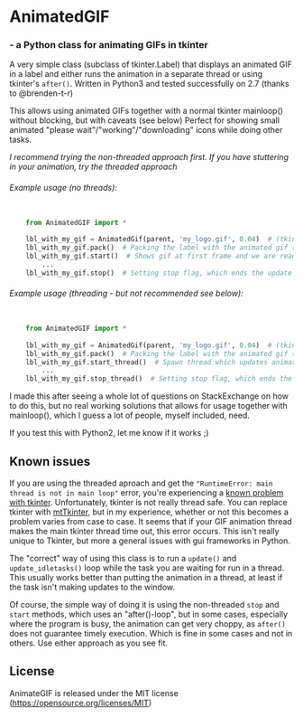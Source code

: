 # AnimatedGIF
### - a Python class for animating GIFs in tkinter 
A very simple class (subclass of tkinter.Label) that displays an animated GIF in 
a label and either runs the animation in a separate thread or using tkinter's `after()`. Written in Python3 and tested successfully on 2.7 (thanks to @brenden-t-r)

This allows using animated GIFs together with a normal tkinter mainloop() without blocking, but with caveats (see below)
Perfect for showing small animated "please wait"/"working"/"downloading" icons while doing other tasks.

*I recommend trying the non-threaded approach first. If you have stuttering in your animation, try the threaded approach*
###### Example usage (no threads):

```python

    from AnimatedGIF import *
  
    lbl_with_my_gif = AnimatedGif(parent, 'my_logo.gif', 0.04)  # (tkinter.parent, filename, delay between frames)
    lbl_with_my_gif.pack()  # Packing the label with the animated gif (grid works just as well)
    lbl_with_my_gif.start()  # Shows gif at first frame and we are ready to go
  		...
    lbl_with_my_gif.stop()  # Setting stop flag, which ends the update loop (animation)
```

###### Example usage (threading - but not recommended see below):

```python

    from AnimatedGIF import *
  
    lbl_with_my_gif = AnimatedGif(parent, 'my_logo.gif', 0.04)  # (tkinter.parent, filename, delay between frames)
    lbl_with_my_gif.pack()  # Packing the label with the animated gif (grid works just as well)
    lbl_with_my_gif.start_thread()  # Spawn thread which updates animation
  		...
    lbl_with_my_gif.stop_thread()  # Setting stop flag, which ends the animation
```

I made this after seeing a whole lot of questions on StackExchange on how to do this, but no real working solutions that allows
for usage together with mainloop(), which I guess a lot of people, myself included, need.

If you test this with Python2, let me know if it works ;)

## Known issues

If you are using the threaded aproach and get the `"RuntimeError: main thread is not in main loop"` error, you're experiencing a [known problem with tkinter](http://stackoverflow.com/questions/14694408/runtimeerror-main-thread-is-not-in-main-loop). Unfortunately, tkinter is not really thread safe. You can replace tkinter with [mtTkinter](http://tkinter.unpythonic.net/wiki/mtTkinter), but in my experience, whether or not this becomes a problem varies from case to case. It seems that if your GIF animation thread makes the main tkinter thread time out, this error occurs. This isn't really unique to Tkinter, but more a general issues with gui frameworks in Python.

The "correct" way of using this class is to run a `update()` and `update_idletasks()` loop while the task you are waiting for run in a thread. This usually works better than putting the animation in a thread, at least if the task isn't making updates to the window.

Of course, the simple way of doing it is using the non-threaded `stop` and `start` methods, which uses an "after()-loop", but in some cases, especially where the program is busy, the animation can get very choppy, as `after()` does not guarantee timely execution. Which is fine in some cases and not in others. Use either approach as you see fit.

## License

AnimateGIF is released under the MIT license (https://opensource.org/licenses/MIT)

